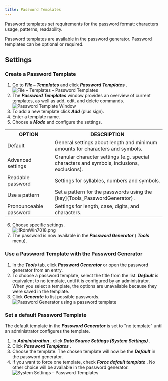 ```yaml
---
title: Password Templates
---
```

Password templates set requirements for the password format: characters usage, patterns, readability.  

Password templates are available in the password generator. Password templates can be optional or required. 

## Settings 

### Create a Password Template 

1. Go to ***File – Templates*** and click ***Password Templates*** .  
![File – Templates – Password Templates](https://webdevolutions.azureedge.net/docs/en/rdm/windows/RdmWin7016.png) 
1. The   ***Password Templates*** window provides an overview of current templates, as well as add, edit, and delete commands.  
![Password Template Window](https://webdevolutions.azureedge.net/docs/en/rdm/windows/RdmWin7017.png) 
1. To add a new template click ***Add*** (plus sign). 
1. Enter a template name. 
1. Choose a   ***Mode*** and configure the settings. 

<table>
	<tr>
		<th>
OPTION 
		</th>
		<th>
DESCRIPTION 
		</th>
	</tr>
	<tr>
		<td>
Default 
		</td>
		<td>
General settings about length and minimum amounts for characters and symbols. 
		</td>
	</tr>
	<tr>
		<td>
Advanced settings 
		</td>
		<td>
Granular character settings (e.g. special characters and symbols, inclusions, exclusions). 
		</td>
	</tr>
	<tr>
		<td>
Readable password 
		</td>
		<td>
Settings for syllables, numbers and symbols. 
		</td>
	</tr>
	<tr>
		<td>
Use a pattern 
		</td>
		<td>
Set a pattern for the passwords using the [key](Tools_PasswordGenerator) . 
		</td>
	</tr>
	<tr>
		<td>
Pronounceable password 
		</td>
		<td>
Settings for length, case, digits, and characters. 
		</td>
	</tr>
</table>

6. Choose specific settings.  
![!!RdmWin7018.png](https://webdevolutions.azureedge.net/docs/en/rdm/windows/RdmWin7018.png) 
1. The password is now available in the ***Password Generator*** ( ***Tools*** menu). 

### Use a Password Template with the Password Generator 

1. In the ***Tools*** tab, click   ***Password Generator*** or open the password generator from an entry. 
1. To choose a password template, select the title from the list. ***Default*** is equivalent to no template, until it is configured by an administrator. When you select a template, the options are unavailable because they were saved in the template. 
1. Click ***Generate*** to list possible passwords.  
![Password Generator using a password template](https://webdevolutions.azureedge.net/docs/en/rdm/windows/RdmWin7019.png) 

### Set a default Password Template 

The default template in the ***Password Generator*** is set to "no template" until an administrator configures the template.  

1. In ***Administration*** , click   ***Data Source Settings (System Settings)*** . 
1. Click   ***Password Templates*** . 
1. Choose the template. The chosen template will now be the   ***Default*** in the password generator. 
1. If you want to force one template, check ***Force default template*** . No other choice will be available in the password generator. 
![System Settings – Password Templates](https://webdevolutions.azureedge.net/docs/en/rdm/windows/RdmWin7020.png) 
